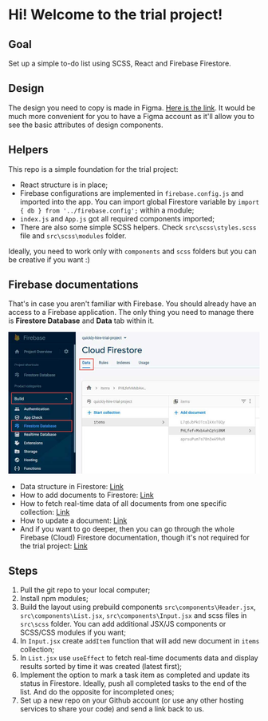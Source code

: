 # Hi! Welcome to the trial project!

## Goal

Set up a simple to-do list using SCSS, React and Firebase Firestore.

## Design

The design you need to copy is made in Figma. [Here is the link](https://www.figma.com/file/xNg3xuuIXCcL2twwsrbob2/Quickly-Hire%3A-Trial-Project?node-id=1%3A5). It would be much more convenient for you to have a Figma account as it'll allow you to see the basic attributes of design components.

## Helpers

This repo is a simple foundation for the trial project:

-   React structure is in place;
-   Firebase configurations are implemented in `firebase.config.js` and imported into the app. You can import global Firestore variable by `import { db } from '../firebase.config';` within a module;
-   `index.js` and `App.js` got all required components imported;
-   There are also some simple SCSS helpers. Check `src\scss\styles.scss` file and `src\scss\modules` folder.

Ideally, you need to work only with `components` and `scss` folders but you can be creative if you want :)

## Firebase documentations

That's in case you aren't familiar with Firebase. You should already have an access to a Firebase application. The only thing you need to manage there is **Firestore Database** and **Data** tab within it.

![alt text](https://github.com/GoWP/trial-project/blob/master/github/FirebaseFirestore.JPG?raw=true)

-   Data structure in Firestore: [Link](https://firebase.google.com/docs/firestore/data-model)
-   How to add documents to Firestore: [Link](https://firebase.google.com/docs/firestore/manage-data/add-data?hl=en&authuser=0#add_a_document)
-   How to fetch real-time data of all documents from one specific collection: [Link](https://firebase.google.com/docs/firestore/query-data/listen?hl=en&authuser=0#listen_to_multiple_documents_in_a_collection)
-   How to update a document: [Link](https://firebase.google.com/docs/firestore/manage-data/add-data?hl=en&authuser=0#update-data)
-   And if you want to go deeper, then you can go through the whole Firebase (Cloud) Firestore documentation, though it's not required for the trial project: [Link](https://firebase.google.com/docs/firestore)

## Steps

1. Pull the git repo to your local computer;
2. Install npm modules;
3. Build the layout using prebuild components `src\components\Header.jsx`, `src\components\List.jsx`, `src\components\Input.jsx` and scss files in `src\scss` folder. You can add additional JSX/JS components or SCSS/CSS modules if you want;
4. In `Input.jsx` create `addItem` function that will add new document in `items` collection;
5. In `List.jsx` use `useEffect` to fetch real-time documents data and display results sorted by time it was created (latest first);
6. Implement the option to mark a task item as completed and update its status in Firestore. Ideally, push all completed tasks to the end of the list. And do the opposite for incompleted ones;
7. Set up a new repo on your Github account (or use any other hosting services to share your code) and send a link back to us.
